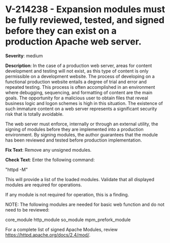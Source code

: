 # V-214238 - Expansion modules must be fully reviewed, tested, and signed before they can exist on a production Apache web server.

**Severity**: medium

**Description**:
In the case of a production web server, areas for content development and testing will not exist, as this type of content is only permissible on a development website. The process of developing on a functional production website entails a degree of trial and error and repeated testing. This process is often accomplished in an environment where debugging, sequencing, and formatting of content are the main goals. The opportunity for a malicious user to obtain files that reveal business logic and logon schemes is high in this situation. The existence of such immature content on a web server represents a significant security risk that is totally avoidable.

The web server must enforce, internally or through an external utility, the signing of modules before they are implemented into a production environment. By signing modules, the author guarantees that the module has been reviewed and tested before production implementation.

**Fix Text**:
 Remove any unsigned modules\.

**Check Text**:
Enter the following command:

"httpd -M"

This will provide a list of the loaded modules. Validate that all displayed modules are required for operations.

If any module is not required for operation, this is a finding.

NOTE: The following modules are needed for basic web function and do not need to be reviewed:

core_module
http_module
so_module
mpm_prefork_module

For a complete list of signed Apache Modules, review https://httpd.apache.org/docs/2.4/mod/.
